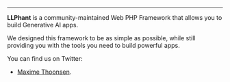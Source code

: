 ------

**LLPhant** is a community-maintained Web PHP Framework that allows you to build Generative AI apps.

We designed this framework to be as simple as possible, while still providing you with the tools you need to build powerful apps.


You can find us on Twitter:
- [Maxime Thoonsen](https://twitter.com/maxthoon).
